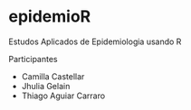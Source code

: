 # epidemioR
Estudos Aplicados de Epidemiologia usando R

Participantes
  * Camilla Castellar
  * Jhulia Gelain
  * Thiago Aguiar Carraro


